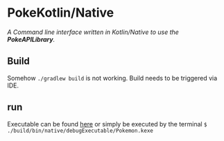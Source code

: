 # PokeKotlin/Native
_A Command line interface written in Kotlin/Native to use the **PokeAPILibrary**._

## Build
Somehow `./gradlew build` is not working. Build needs to be triggered via IDE.

## run
Executable can be found [here](build/bin/native/debugExecutable) or simply be executed by the terminal
`$ ./build/bin/native/debugExecutable/Pokemon.kexe`